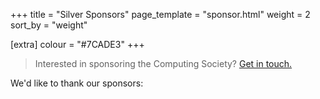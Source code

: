 +++
title = "Silver Sponsors"
page_template = "sponsor.html"
weight = 2
sort_by = "weight"

[extra]
colour = "#7CADE3"
+++

> Interested in sponsoring the Computing Society? [Get in touch.](@/exec/_index.md)

We'd like to thank our sponsors: